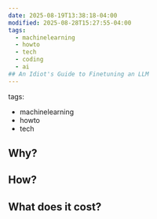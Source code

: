 ```yaml
---
date: 2025-08-19T13:38:18-04:00
modified: 2025-08-28T15:27:55-04:00
tags:
  - machinelearning
  - howto
  - tech
  - coding
  - ai
## An Idiot's Guide to Finetuning an LLM
---
```


tags:

  - machinelearning
  - howto
  - tech
## Why?

## How?

## What does it cost?
